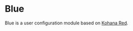 # Blue

Blue is a user configuration module based on [Kohana Red](https://github.com/davidstutz/kohana-red).